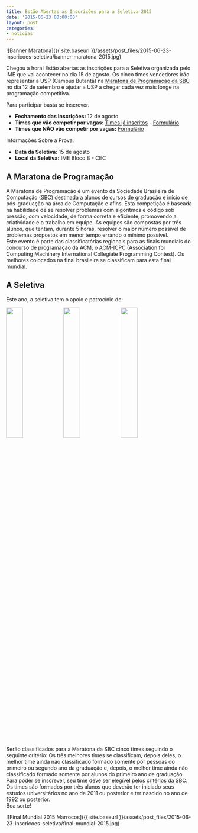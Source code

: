 ```yaml
---
title: Estão Abertas as Inscrições para a Seletiva 2015
date: '2015-06-23 00:00:00'
layout: post
categories:
- noticias
---
```


![Banner Maratona]({{ site.baseurl }}/assets/post_files/2015-06-23-inscricoes-seletiva/banner-maratona-2015.jpg)

Chegou a hora! Estão abertas as inscrições para a Seletiva organizada pelo IME que vai acontecer no dia 15 de agosto. Os cinco times vencedores irão representar a USP (Campus Butantã) na [Maratona de Programação da SBC](https://maratona.ime.usp.br/) no dia 12 de setembro e ajudar a USP a chegar cada vez mais longe na programação competitiva.  
  
Para participar basta se inscrever.  
- **Fechamento das Inscrições:** 12 de agosto  
- **Times que vão competir por vagas:** [Times já inscritos](https://docs.google.com/spreadsheets/d/1lTA7sCAEu5VJC2SzVhraob5Szuzi-6DVfAshLL4R44U/pubhtml?gid=1246609276&single=true) - [Formulário](https://docs.google.com/forms/d/1N5NYgqzhHe9AFFKZnNpucLrQrLhrDtG5rvF7YQB50e8/viewform)  
- **Times que NÃO vão competir por vagas:** [Formulário](https://docs.google.com/forms/d/1-IknATxaRIl8br0oLNhS-zBwSmjlmitDfZu8hgDXWXU/viewform)  

Informações Sobre a Prova:  
- **Data da Seletiva:** 15 de agosto  
- **Local da Seletiva:** IME Bloco B - CEC  

## A Maratona de Programação
A Maratona de Programação é um evento da Sociedade Brasileira de Computação (SBC) destinada a alunos de cursos de graduação e início de pós-graduação na área de Computação e afins. Esta competição é baseada na habilidade de se resolver problemas com algoritmos e código sob pressão, com velocidade, de forma correta e eficiente, promovendo a criatividade e o trabalho em equipe. As equipes são compostas por três alunos, que tentam, durante 5 horas, resolver o maior número possível de problemas propostos em menor tempo errando o mínimo possível.  
Este evento é parte das classificatórias regionais para as finais mundiais do concurso de programação da ACM, o [ACM-ICPC](https://icpc.baylor.edu) (Association for Computing Machinery International Collegiate Programming Contest). Os melhores colocados na final brasileira se classificam para esta final mundial.  

## A Seletiva
Este ano, a seletiva tem o apoio e patrocínio de:

[<img src="{{ site.baseurl }}/assets/post_files/2015-06-23-inscricoes-seletiva/caelum.png" style="width:30%; height:30%">](https://www.caelum.com.br/)
[<img src="{{ site.baseurl }}/assets/post_files/2015-06-23-inscricoes-seletiva/tecsinapse.png" style="width:30%; height:30%">](https://www.tecsinapse.com.br/)
[<img src="{{ site.baseurl }}/assets/post_files/2015-06-23-inscricoes-seletiva/tfg.png" style="width:30%; height:30%">](https://www.tfgco.com/)

Serão classificados para a Maratona da SBC cinco times seguindo o seguinte critério: Os três melhores times se classificam, depois deles, o melhor time ainda não classificado formado somente por pessoas do primeiro ou segundo ano da graduação e, depois, o melhor time ainda não classificado formado somente por alunos do primeiro ano de graduação.  
Para poder se inscrever, seu time deve ser elegível pelos [critérios da SBC](https://maratona.ime.usp.br/regras15.html). Os times são formados por três alunos que deverão ter iniciado seus estudos universitários no ano de 2011 ou posterior e ter nascido no ano de 1992 ou posterior.  
Boa sorte!

![Final Mundial 2015 Marrocos]({{ site.baseurl }}/assets/post_files/2015-06-23-inscricoes-seletiva/final-mundial-2015.jpg)
